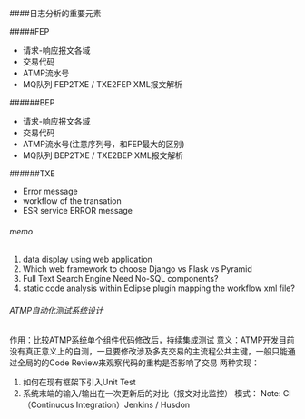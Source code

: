 ####日志分析的重要元素

#####FEP
* 请求-响应报文各域
* 交易代码
* ATMP流水号
* MQ队列  FEP2TXE / TXE2FEP XML报文解析


######BEP
* 请求-响应报文各域
* 交易代码
* ATMP流水号(注意序列号，和FEP最大的区别)
* MQ队列  BEP2TXE / TXE2BEP XML报文解析

######TXE
* Error message
* workflow of the transation
* ESR service ERROR message


###### memo
1. data display using web application
2. Which web framework to choose
Django vs Flask vs Pyramid
3. Full Text Search Engine
Need No-SQL components?
4. static code analysis within Eclipse plugin mapping the workflow xml file?

###### ATMP自动化测试系统设计
作用：比较ATMP系统单个组件代码修改后，持续集成测试
意义：ATMP开发目前没有真正意义上的自测，一旦要修改涉及多支交易的主流程公共主键，一般只能通过全局的的Code Review来观察代码的重构是否影响了交易
两种实现：
1. 如何在现有框架下引入Unit Test
2. 系统末端的输入/输出在一次更新后的对比（报文对比监控）
模式：
Note: CI（Continuous Integration）Jenkins / Husdon